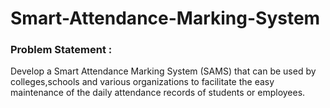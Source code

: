 # Smart-Attendance-Marking-System

### Problem Statement :

Develop a Smart Attendance Marking System (SAMS) that can be used by colleges,schools and various organizations to facilitate the easy maintenance of the daily attendance records of students or employees.


